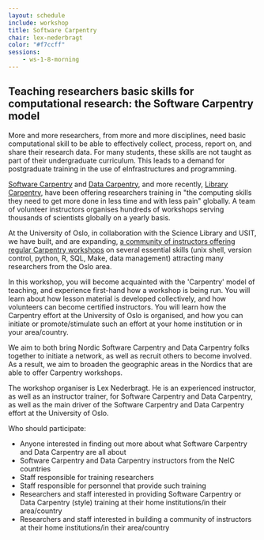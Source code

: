 ```yaml
---
layout: schedule
include: workshop
title: Software Carpentry
chair: lex-nederbragt
color: "#f7ccff"
sessions:
    - ws-1-8-morning
---
```



## Teaching researchers basic skills for computational research: the Software Carpentry model

More and more researchers, from more and more disciplines, need basic computational skill to be able to effectively collect, process, report on, and share their research data. For many students, these skills are not taught as part of their undergraduate curriculum. This leads to a demand for postgraduate training in the use of eInfrastructures and programming.

[Software Carpentry](https://software-carpentry.org) and [Data Carpentry](http://www.datacarpentry.org), and more recently, [Library Carpentry](https://librarycarpentry.github.io/), have been offering researchers training in "the computing skills they need to get more done in less time and with less pain" globally. A  team of volunteer instructors organises hundreds of workshops serving thousands of scientists globally on a yearly basis.

At the University of Oslo, in collaboration with the Science Library and USIT, we have built, and are expanding, [a community of instructors offering regular Carpentry workshops](http://uio.no/carpentry) on several essential skills (unix shell, version control, python, R, SQL, Make, data management) attracting many researchers from the Oslo area.

In this workshop, you will become acquainted with the 'Carpentry' model of teaching, and experience first-hand how a workshop is being run. You will learn about how lesson material is developed collectively, and how volunteers can become certified instructors. You will learn how the Carpentry effort at the University of Oslo is organised, and how you can initiate or promote/stimulate such an effort at your home institution or in your area/country.

We aim to both bring Nordic Software Carpentry and Data Carpentry folks together to initiate a network, as well as recruit others to become involved. As a result, we aim to broaden the geographic areas in the Nordics that are able to offer Carpentry workshops.

The workshop organiser is Lex Nederbragt. He is an experienced instructor, as well as an instructor trainer, for Software Carpentry and Data Carpentry, as well as the main driver of the Software Carpentry and Data Carpentry effort at the University of Oslo.

Who should participate:

* Anyone interested in finding out more about what Software Carpentry and Data Carpentry are all about
* Software Carpentry and Data Carpentry instructors from the NeIC countries
* Staff responsible for training researchers
* Staff responsible for personnel that provide such training
* Researchers and staff interested in providing Software Carpentry or Data Carpentry (style) training at their home institutions/in their area/country
* Researchers and staff interested in building a community of instructors at their home institutions/in their area/country
